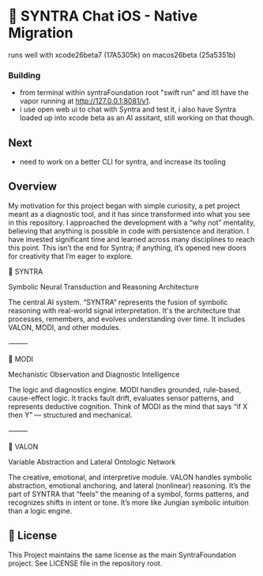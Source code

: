 # 🍎 SYNTRA Chat iOS - Native Migration

runs well with xcode26beta7 (17A5305k) on macos26beta (25a5351b)

### Building
 - from terminal within syntraFoundation root "swift run" and itll have the vapor running at     http://127.0.0.1:8081/v1.
 - i use open web ui to chat with Syntra and test it, i also have Syntra loaded up into xcode beta as an AI assitant, still working on that though.

## Next
- need to work on a better CLI for syntra, and increase its tooling

## Overview

My motivation for this project began with simple curiosity, a pet project meant as a diagnostic tool, and it has since transformed into what you see in this repository. I approached the development with a “why not” mentality, believing that anything is possible in code with persistence and iteration. I have invested significant time and learned across many disciplines to reach this point. This isn’t the end for Syntra; if anything, it’s opened new doors for creativity that I’m eager to explore. 

🧠 SYNTRA

Symbolic Neural Transduction and Reasoning Architecture

The central AI system. “SYNTRA” represents the fusion of symbolic reasoning with real-world signal interpretation. It's the architecture that processes, remembers, and evolves understanding over time. It includes VALON, MODI, and other modules.

⸻

🔧 MODI

Mechanistic Observation and Diagnostic Intelligence

The logic and diagnostics engine. MODI handles grounded, rule-based, cause-effect logic. It tracks fault drift, evaluates sensor patterns, and represents deductive cognition. Think of MODI as the mind that says “if X then Y” — structured and mechanical.

⸻

🔮 VALON

Variable Abstraction and Lateral Ontologic Network

The creative, emotional, and interpretive module. VALON handles symbolic abstraction, emotional anchoring, and lateral (nonlinear) reasoning. It’s the part of SYNTRA that “feels” the meaning of a symbol, forms patterns, and recognizes shifts in intent or tone. It’s more like Jungian symbolic intuition than a logic engine.

## 📄 License

This Project maintains the same license as the main SyntraFoundation project. See LICENSE file in the repository root.
